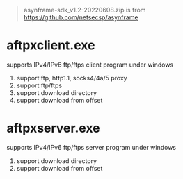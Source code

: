 > asynframe-sdk_v1.2-20220608.zip is from https://github.com/netsecsp/asynframe  

# aftpxclient.exe 
supports IPv4/IPv6 ftp/ftps client program under windows 
1. support ftp, http1.1, socks4/4a/5 proxy 
2. support ftp/ftps 
3. support download directory 
4. support download from offset 

# aftpxserver.exe 
supports IPv4/IPv6 ftp/ftps server program under windows 
1. support download directory 
2. support download from offset 
